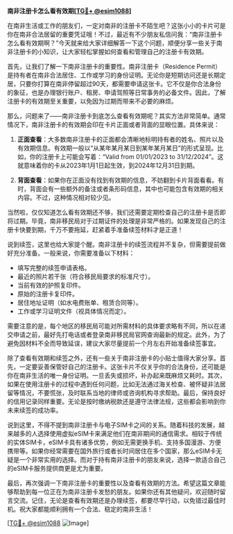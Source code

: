 **南非注册卡怎么看有效期[[TG💪+ @esim1088](https://t.me/s/esim1088)]**

在南非生活或工作的朋友们，一定对南非的注册卡不陌生吧？这张小小的卡片可是你在南非合法居留的重要凭证哦！不过，最近有不少朋友私信问我：“南非注册卡怎么看有效期啊？”今天就来给大家详细解答一下这个问题，顺便分享一些关于南非注册卡的小知识，让大家轻松掌握如何查看和管理自己的注册卡有效期。

首先，让我们了解一下南非注册卡的重要性。南非注册卡（Residence Permit）是持有者在南非合法居住、工作或学习的身份证明。无论你是短期访问还是长期定居，只要你打算在南非停留超过90天，都需要申请这张卡。它不仅是你合法身份的象征，也是办理银行账户、租房、申请驾照等日常事务的必备文件。因此，了解注册卡的有效期至关重要，以免因为过期而带来不必要的麻烦。

那么，问题来了——南非注册卡到底怎么查看有效期呢？其实方法非常简单。通常情况下，南非注册卡的有效期会印在卡片正面或者背面的显眼位置。具体来说：

1. **正面查看**：大多数南非注册卡的正面都会清晰地标明持有者的姓名、照片以及有效期信息。有效期一般以“从某年某月某日到某年某月某日”的形式呈现。比如，你的注册卡上可能会写着：“Valid from 01/01/2023 to 31/12/2024”。这就意味着你的卡从2023年1月1日起生效，到2024年12月31日到期。

2. **背面查看**：如果你在正面没有找到有效期的信息，不妨翻到卡片背面看看。有时，背面会有一些额外的备注或者条形码信息，其中也可能包含有效期的相关内容。不过，这种情况相对较少见。

当然啦，仅仅知道怎么看有效期还不够，我们还需要定期检查自己的注册卡是否即将过期。毕竟，南非移民局对于过期证件的处理是非常严格的。如果发现自己的注册卡快要到期，千万不要拖延，赶紧着手准备续签材料才是正道！

说到续签，这里也给大家提个醒。南非注册卡的续签流程并不复杂，但需要提前做好充分准备。一般来说，你需要准备以下材料：

- 填写完整的续签申请表格。
- 最近的照片若干张（符合移民局要求的标准尺寸）。
- 当前有效的护照复印件。
- 原始的注册卡复印件。
- 居住地址证明（如水电费账单、租赁合同等）。
- 工作或学习证明文件（视具体情况而定）。

需要注意的是，每个地区的移民局可能对所需材料的具体要求略有不同，所以在递交申请之前，最好先打电话或者登录南非移民局官网查询最新的规定。此外，为了避免因材料不全而导致延误，建议大家尽量提前一个月左右开始准备续签事宜。

除了查看有效期和续签之外，还有一些关于南非注册卡的小贴士值得大家分享。首先，一定要妥善保管好自己的注册卡。这张卡片不仅关乎你的合法身份，还可能是你在南非生活的唯一身份证明。一旦丢失或损坏，补办起来既麻烦又耗时。其次，如果在使用注册卡的过程中遇到任何问题，比如无法通过海关检查、被怀疑非法居留等情况，不要慌张，及时联系当地的律师或咨询机构寻求帮助。最后，保持良好的信用记录同样重要。无论是按时缴纳税款还是遵守法律法规，这些都会影响到你未来续签的成功率。

说到这里，不得不提到南非注册卡与电子SIM卡之间的关系。随着科技的发展，越来越多的人选择使用虚拟eSIM卡来满足他们在南非期间的通信需求。相较于传统的实体SIM卡，eSIM卡具有诸多优势，例如无需更换手机、支持多国漫游、方便携带等。如果你经常需要在国外旅行或者长时间居住在多个国家，那么eSIM卡无疑是一个非常实用的选择。而对于持有南非注册卡的朋友来说，选择一款适合自己的eSIM卡服务提供商更是尤为重要。

最后，再次强调一下南非注册卡的重要性以及查看有效期的方法。希望这篇文章能够帮助到每一位正在为南非注册卡发愁的朋友。如果你还有其他疑问，欢迎随时留言交流。记住，无论是查看有效期还是办理续签，都要尽早行动，以免错过最佳时机。祝大家都能顺利拥有一个合法、稳定的南非生活！

[[TG💪+ @esim1088](https://t.me/s/esim1088) ![Image](https://i.postimg.cc/4NQfJmqS/Snipaste-2025-05-13-00-14-12.png)]